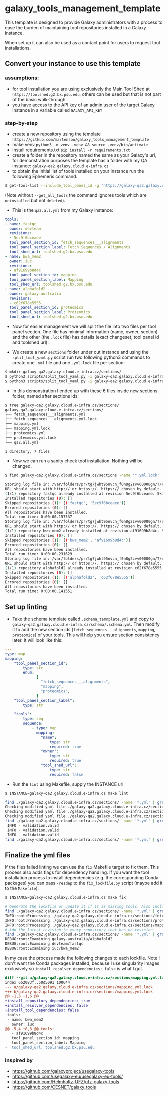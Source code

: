 # galaxy_tools_management_template

This template is designed to provide Galaxy administrators with a process to ease the burden of maintaining tool repositories installed in a Galaxy instance.

When set up it can also be used as a contact point for users to request tool installations.

## Convert your instance to use this template

### assumptions:
- for tool installation you are using exclusively the Main Tool Shed at `https://toolshed.g2.bx.psu.edu`, others can be used but that is not part of the basic walk-through
- you have access to the API key of an admin user of the target Galaxy instance in a variable called `GALAXY_API_KEY`

### step-by-step
- create a new repository using the template `https://github.com/martenson/galaxy_tools_management_template`
- make venv `python3 -m venv .venv && source .venv/bin/activate`
- install requirements.txt `pip install -r requirements.txt`
- create a folder in the repository named the same as your Galaxy's url, for demonstration purposes the template has a folder with my QA instance: `galaxy-qa2.galaxy.cloud.e-infra.cz`
- to obtain the initial list of tools installed on your instance run the following Ephemeris command.

```sh
$ get-tool-list --include_tool_panel_id -g "https://galaxy-qa2.galaxy.cloud.e-infra.cz/" --api_key $(GALAXY_API_KEY) -o galaxy-qa2.galaxy.cloud.e-infra.cz/qa2.all.yml --get_all_tools
```
(Note without `--get_all_tools` the command ignores tools which are `uninstalled` but not `deleted`).

- This is the `qa2.all.yml` from my Galaxy instance:

```yml
tools:
- name: fastqc
  owner: devteam
  revisions:
  - 5ec9f6bceaee
  tool_panel_section_id: fetch_sequences___alignments
  tool_panel_section_label: Fetch Sequences / Alignments
  tool_shed_url: toolshed.g2.bx.psu.edu
- name: bwa_mem2
  owner: iuc
  revisions:
  - af91699b8d4c
  tool_panel_section_id: mapping
  tool_panel_section_label: Mapping
  tool_shed_url: toolshed.g2.bx.psu.edu
- name: alphafold2
  owner: galaxy-australia
  revisions:
  - c62f678e5555
  tool_panel_section_id: proteomics
  tool_panel_section_label: Proteomics
  tool_shed_url: toolshed.g2.bx.psu.edu
```

- Now for easier management we will split the file into two files per tool panel section. One file has minimal information (name, owner, section) and the other (the `.lock` file) has details (exact changeset, tool panel id and toolshed url).

- We create a new `sections` folder under out instance and using the `split_tool_yaml.py` script run two following python3 commands to create one `.yml` file and one `.yml.lock` file per section:

```sh
$ mkdir galaxy-qa2.galaxy.cloud.e-infra.cz/sections/
$ python3 scripts/split_tool_yaml.py -i galaxy-qa2.galaxy.cloud.e-infra.cz/qa2.all.yml -o galaxy-qa2.galaxy.cloud.e-infra.cz/sections/
$ python3 scripts/split_tool_yaml.py -i galaxy-qa2.galaxy.cloud.e-infra.cz/qa2.all.yml -o galaxy-qa2.galaxy.cloud.e-infra.cz/sections/ -l
```

- In this demonstration I ended up with these 6 files inside new sections folder, named after sections ids:

```sh
$ tree galaxy-qa2.galaxy.cloud.e-infra.cz/sections/
galaxy-qa2.galaxy.cloud.e-infra.cz/sections/
├── fetch_sequences___alignments.yml
├── fetch_sequences___alignments.yml.lock
├── mapping.yml
├── mapping.yml.lock
├── proteomics.yml
├── proteomics.yml.lock
└── qa2.all.yml

1 directory, 7 files
```

- Now we can run a sanity check tool installation. Nothing will be changed.

```sh
$ find galaxy-qa2.galaxy.cloud.e-infra.cz/sections -name '*.yml.lock' | xargs -n 1 -I {} shed-tools install --toolsfile {} --galaxy galaxy-qa2.galaxy.cloud.e-infra.cz --api_key $(GALAXY_API_KEY) --skip_install_resolver_dependencies

Storing log file in: /var/folders/pr/tg7jwht95nvcn_f0n8g2zvv00000gn/T/ephemeris_5z6l0zj1
URL should start with http:// or https://. https:// chosen by default.
(1/1) repository fastqc already installed at revision 5ec9f6bceaee. Skipping.
Installed repositories (0): []
Skipped repositories (1): [('fastqc', '5ec9f6bceaee')]
Errored repositories (0): []
All repositories have been installed.
Total run time: 0:00:00.157537
Storing log file in: /var/folders/pr/tg7jwht95nvcn_f0n8g2zvv00000gn/T/ephemeris_i38yh5d1
URL should start with http:// or https://. https:// chosen by default.
(1/1) repository bwa_mem2 already installed at revision af91699b8d4c. Skipping.
Installed repositories (0): []
Skipped repositories (1): [('bwa_mem2', 'af91699b8d4c')]
Errored repositories (0): []
All repositories have been installed.
Total run time: 0:00:00.231629
Storing log file in: /var/folders/pr/tg7jwht95nvcn_f0n8g2zvv00000gn/T/ephemeris_xqaauwnu
URL should start with http:// or https://. https:// chosen by default.
(1/1) repository alphafold2 already installed at revision c62f678e5555. Skipping.
Installed repositories (0): []
Skipped repositories (1): [('alphafold2', 'c62f678e5555')]
Errored repositories (0): []
All repositories have been installed.
Total run time: 0:00:00.141551
```

## Set up linting

- Take the schema template called `.schema_temnplate.yml` and copy to `galaxy-qa2.galaxy.cloud.e-infra.cz/schema/.schema.yml`. Then modify it to add the new section ids (`fetch_sequences___alignments`, `mapping`, `proteomics`) of your tools. This will help you ensure section consistency later. It will look like this:

```yml
---
type: map
mapping:
    "tool_panel_section_id":
        type: str
        enum:
              [
                "fetch_sequences___alignments",
                "mapping",
                "proteomics",
              ]
    "tool_panel_section_label":
        type: str

    "tools":
        type: seq
        sequence:
            - type: map
              mapping:
                "name":
                    type: str
                    required: true
                "owner":
                    type: str
                    required: true
                "tool_shed_url":
                    type: str
                    required: false
```

- Run the `lint` using Makefile, supply the INSTANCE url

```sh
$ INSTANCE=galaxy-qa2.galaxy.cloud.e-infra.cz make lint

find ./galaxy-qa2.galaxy.cloud.e-infra.cz/sections/ -name '*.yml' | grep '^\./[^/]*/' | xargs -n 1 -P 16 python3 scripts/yaml_check.py
Checking modified yaml file ./galaxy-qa2.galaxy.cloud.e-infra.cz/sections/mapping.yml...
Checking modified yaml file ./galaxy-qa2.galaxy.cloud.e-infra.cz/sections/fetch_sequences___alignments.yml...
Checking modified yaml file ./galaxy-qa2.galaxy.cloud.e-infra.cz/sections/proteomics.yml...
find ./galaxy-qa2.galaxy.cloud.e-infra.cz/sections/ -name '*.yml' | grep '^\./[^/]*/' | xargs -n 1 -P 16 -I{} pykwalify -d '{}' -s ./galaxy-qa2.galaxy.cloud.e-infra.cz/schema/.schema.yml
 INFO - validation.valid
 INFO - validation.valid
 INFO - validation.valid
find ./galaxy-qa2.galaxy.cloud.e-infra.cz/sections/ -name '*.yml' | grep '^\./[^/]*/' | xargs -n 1 -P 16 python3 scripts/identify_unpinned.py
```

## Finalize the yml files

If the files failed linting we can use the `fix` Makefile target to fix them.
This process also adds flags for dependency handling. If you want the tool installation process to install dependencies (e.g. the corresponding Conda packages) you can pass `-resdep` to the `fix_lockfile.py` script (maybe add it to the `Makefile`).

```sh
$ INSTANCE=galaxy-qa2.galaxy.cloud.e-infra.cz make fix

# Generate the lockfile or update it if it is missing tools. Also include flags for dependency handling.
find ./galaxy-qa2.galaxy.cloud.e-infra.cz/sections/ -name '*.yml' | grep '^\./[^/]*/' | xargs -n 1 -P 16  python3 scripts/fix_lockfile.py
INFO:root:Processing ./galaxy-qa2.galaxy.cloud.e-infra.cz/sections/fetch_sequences___alignments.yml
INFO:root:Processing ./galaxy-qa2.galaxy.cloud.e-infra.cz/sections/proteomics.yml
INFO:root:Processing ./galaxy-qa2.galaxy.cloud.e-infra.cz/sections/mapping.yml
# Add the latest revision to every repository that has no revision
find ./galaxy-qa2.galaxy.cloud.e-infra.cz/sections/ -name '*.yml' | grep '^\./[^/]*/' | xargs -n 1 -P 16  python3 scripts/update_tool.py --without --log debug
DEBUG:root:Examining galaxy-australia/alphafold2
DEBUG:root:Examining devteam/fastqc
DEBUG:root:Examining iuc/bwa_mem2
```

In my case the process made the following changes to each lockfile.
Note I don't want the Conda packages installed, because I use singularity images exclusively so `install_resolver_dependencies: false` is what I got.

```diff
diff --git a/galaxy-qa2.galaxy.cloud.e-infra.cz/sections/mapping.yml.lock b/galaxy-qa2.galaxy.cloud.e-infra.cz/sections/mapping.yml.lock
index 6b2083f..50d5091 100644
--- a/galaxy-qa2.galaxy.cloud.e-infra.cz/sections/mapping.yml.lock
+++ b/galaxy-qa2.galaxy.cloud.e-infra.cz/sections/mapping.yml.lock
@@ -1,3 +1,6 @@
+install_repository_dependencies: true
+install_resolver_dependencies: false
+install_tool_dependencies: false
 tools:
 - name: bwa_mem2
   owner: iuc
@@ -5,4 +8,3 @@ tools:
   - af91699b8d4c
   tool_panel_section_id: mapping
   tool_panel_section_label: Mapping
-  tool_shed_url: toolshed.g2.bx.psu.edu
```



### inspired by

- https://github.com/galaxyproject/usegalaxy-tools
- https://github.com/usegalaxy-eu/usegalaxy-eu-tools/
- https://github.com/Helmholtz-UFZ/ufz-galaxy-tools
- https://github.com/CESNET/galaxy_tools
